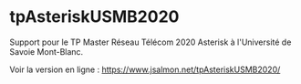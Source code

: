 # tpAsteriskUSMB2020
Support pour le TP Master Réseau Télécom 2020 Asterisk à l'Université de Savoie Mont-Blanc.

Voir la version en ligne : https://www.jsalmon.net/tpAsteriskUSMB2020/
